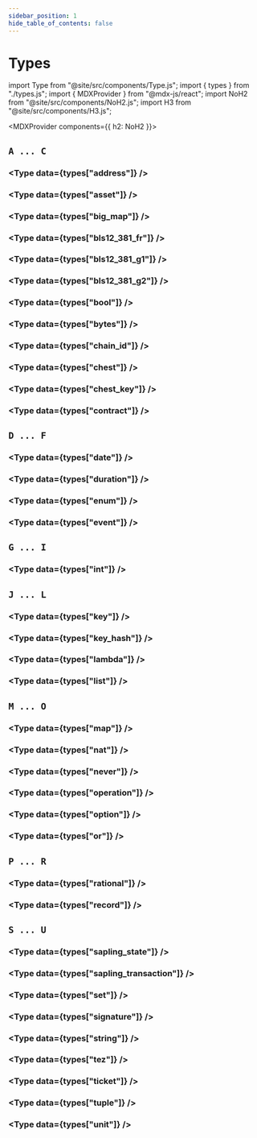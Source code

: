 ```yaml
---
sidebar_position: 1
hide_table_of_contents: false
---
```


# Types

<!-- Custom component -->

import Type from "@site/src/components/Type.js";
import { types } from "./types.js";
import { MDXProvider } from "@mdx-js/react";
import NoH2 from "@site/src/components/NoH2.js";
import H3 from "@site/src/components/H3.js";

<MDXProvider components={{ h2: NoH2 }}>

## `A ... C`

<H3 value="address" />

<Type data={types["address"]} />

<H3 value="asset" />

<Type data={types["asset"]} />

<H3 value="big_map" />

<Type data={types["big_map"]} />

<H3 value="bls12_381_fr" />

<Type data={types["bls12_381_fr"]} />

<H3 value="bls12_381_g1" />

<Type data={types["bls12_381_g1"]} />

<H3 value="bls12_381_g2" />

<Type data={types["bls12_381_g2"]} />

<H3 value="bool" />

<Type data={types["bool"]} />

<H3 value="bytes" />

<Type data={types["bytes"]} />

<H3 value="chain_id" />

<Type data={types["chain_id"]} />

<H3 value="chest" />

<Type data={types["chest"]} />

<H3 value="chest_key" />

<Type data={types["chest_key"]} />

<H3 value="contract" />

<Type data={types["contract"]} />

## `D ... F`

<H3 value="date" />

<Type data={types["date"]} />

<H3 value="duration" />

<Type data={types["duration"]} />

<H3 value="enum" />

<Type data={types["enum"]} />

<H3 value="event" />

<Type data={types["event"]} />

## `G ... I`

<H3 value="int" />

<Type data={types["int"]} />

## `J ... L`

<H3 value="key" />

<Type data={types["key"]} />

<H3 value="key_hash" />

<Type data={types["key_hash"]} />

<H3 value="lambda" />

<Type data={types["lambda"]} />

<H3 value="list<T>" />

<Type data={types["list"]} />

## `M ... O`

<H3 value="map<K, V>" />

<Type data={types["map"]} />

<H3 value="nat" />

<Type data={types["nat"]} />

<H3 value="never" />

<Type data={types["never"]} />

<H3 value="operation" />

<Type data={types["operation"]} />

<H3 value="option<T>" />

<Type data={types["option"]} />

<H3 value="or<T1, T2>" />

<Type data={types["or"]} />

## `P ... R`

<H3 value="rational" />

<Type data={types["rational"]} />

<H3 value="record" />

<Type data={types["record"]} />

## `S ... U`

<H3 value="sapling_state(n)" />

<Type data={types["sapling_state"]} />

<H3 value="sapling_transaction" />

<Type data={types["sapling_transaction"]} />

<H3 value="set" />

<Type data={types["set"]} />

<H3 value="signature" />

<Type data={types["signature"]} />

<H3 value="string" />

<Type data={types["string"]} />

<H3 value="tez" />

<Type data={types["tez"]} />

<H3 value="ticket<T>" />

<Type data={types["ticket"]} />

<H3 value="tuple" />

<Type data={types["tuple"]} />

<H3 value="unit" />

<Type data={types["unit"]} />

</MDXProvider>

